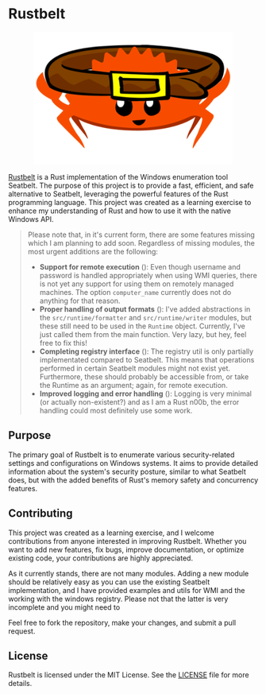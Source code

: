 # Rustbelt

<div align="center">

<img src="assets/rustacean-belted.png" width=400px>

</div>

[Rustbelt](https://en.wikipedia.org/wiki/Rust_Belt) is a Rust implementation of the Windows enumeration tool Seatbelt. The purpose of this project is to provide a fast, efficient, and safe alternative to Seatbelt, leveraging the powerful features of the Rust programming language. This project was created as a learning exercise to enhance my understanding of Rust and how to use it with the native Windows API.

> Please note that, in it's current form, there are some features missing which I am planning to add soon. Regardless of missing modules, the most urgent additions are the following:
> 
> - **Support for remote execution** (): Even though username and password is handled appropriately when using WMI queries, there is not yet any support for using them on remotely managed machines. The option `computer_name` currently does not do anything for that reason.
> - **Proper handling of output formats** (): I've added abstractions in the `src/runtime/formatter` and `src/runtime/writer` modules, but these still need to be used in the `Runtime` object. Currently, I've just called them from the main function. Very lazy, but hey, feel free to fix this!
> - **Completing registry interface** (): The registry util is only partially implementated compared to Seatbelt. This means that operations performed in certain Seatbelt modules might not exist yet. Furthermore, these should probably be accessible from, or take the Runtime as an argument; again, for remote execution.
> - **Improved logging and error handling** (): Logging is very minimal (or actually non-existent?) and as I am a Rust n00b, the error handling could most definitely use some work.

## Purpose

The primary goal of Rustbelt is to enumerate various security-related settings and configurations on Windows systems. It aims to provide detailed information about the system's security posture, similar to what Seatbelt does, but with the added benefits of Rust's memory safety and concurrency features.

## Contributing

This project was created as a learning exercise, and I welcome contributions from anyone interested in improving Rustbelt. Whether you want to add new features, fix bugs, improve documentation, or optimize existing code, your contributions are highly appreciated.

As it currently stands, there are not many modules. Adding a new module should be relatively easy as you can use the existing Seatbelt implementation, and I have provided examples and utils for WMI and the working with the windows registry. Please not that the latter is very incomplete and you might need to 

Feel free to fork the repository, make your changes, and submit a pull request. 

## License

Rustbelt is licensed under the MIT License. See the [LICENSE](LICENSE) file for more details.
